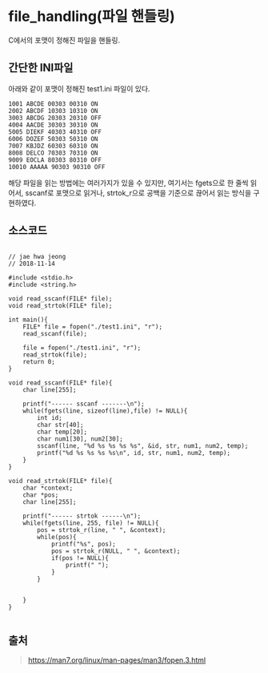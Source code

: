 file_handling(파일 핸들링)
=============
C에서의 포맷이 정해진 파일을 핸들링.


간단한 INI파일
----------------------
아래와 같이 포맷이 정해진 test1.ini 파일이 있다. 
```
1001 ABCDE 00303 00310 ON
2002 ABCDF 10303 10310 ON
3003 ABCDG 20303 20310 OFF
4004 AACDE 30303 30310 ON
5005 DIEKF 40303 40310 OFF
6006 DOZEF 50303 50310 ON
7007 KBJDZ 60303 60310 ON
8008 DELCO 70303 70310 ON
9009 EOCLA 80303 80310 OFF
10010 AAAAA 90303 90310 OFF

```

해당 파일을 읽는 방법에는 여러가지가 있을 수 있지만, 여기서는 fgets으로 한 줄씩 읽어서, sscanf로 포맷으로 읽거나, strtok_r으로 공백을 기준으로 끊어서 읽는 방식을 구현하였다.


소스코드
------
```

// jae hwa jeong
// 2018-11-14

#include <stdio.h>
#include <string.h>

void read_sscanf(FILE* file);
void read_strtok(FILE* file);

int main(){
	FILE* file = fopen("./test1.ini", "r");
	read_sscanf(file);
 	
	file = fopen("./test1.ini", "r");
	read_strtok(file);			
	return 0;
}

void read_sscanf(FILE* file){
	char line[255];
	
	printf("------ sscanf -------\n");
	while(fgets(line, sizeof(line),file) != NULL){
		int id;
		char str[40];
		char temp[20];
		char num1[30], num2[30];
		sscanf(line, "%d %s %s %s %s", &id, str, num1, num2, temp);
		printf("%d %s %s %s %s\n", id, str, num1, num2, temp); 
	}
}

void read_strtok(FILE* file){
	char *context;
	char *pos;
	char line[255];
	
	printf("------ strtok ------\n");
	while(fgets(line, 255, file) != NULL){
		pos = strtok_r(line, " ", &context);
		while(pos){
			printf("%s", pos);
			pos = strtok_r(NULL, " ", &context);
			if(pos != NULL){
				printf(" ");
			}
		}


	}
}	


```

출처
---
>https://man7.org/linux/man-pages/man3/fopen.3.html